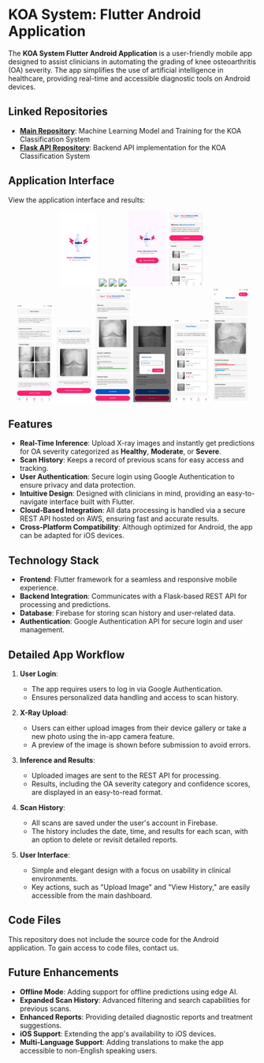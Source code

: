 # KOA System: Flutter Android Application

The **KOA System Flutter Android Application** is a user-friendly mobile app designed to assist clinicians in automating the grading of knee osteoarthritis (OA) severity. The app simplifies the use of artificial intelligence in healthcare, providing real-time and accessible diagnostic tools on Android devices.

## Linked Repositories
- **[Main Repository](https://github.com/abdurrehman022/KOASystem)**: Machine Learning Model and Training for the KOA Classification System
- **[Flask API Repository](https://github.com/abdurrehman022/KOASystemAPI)**: Backend API implementation for the KOA Classification System

## Application Interface
View the application interface and results:

<div align="center">
  <img src="./screenshot-1.png" width="15%" />
  <img src="./screenshot-2.png" width="15%" />
  <img src="./screenshot-3.png" width="15%" />
  <img src="./screenshot-4.png" width="15%" />
  <img src="./screenshot-5.png" width="15%" />
  <img src="./screenshot-6.png" width="15%" />
</div>

<div align="center">
  <img src="./screenshot-7.png" width="15%" />
  <img src="./screenshot-8.png" width="15%" />
  <img src="./screenshot-9.png" width="15%" />
  <img src="./screenshot-10.png" width="15%" />
  <img src="./screenshot-11.png" width="15%" />
  <img src="./screenshot-12.png" width="15%" />
</div>

## Features

- **Real-Time Inference**: Upload X-ray images and instantly get predictions for OA severity categorized as **Healthy**, **Moderate**, or **Severe**.
- **Scan History**: Keeps a record of previous scans for easy access and tracking.
- **User Authentication**: Secure login using Google Authentication to ensure privacy and data protection.
- **Intuitive Design**: Designed with clinicians in mind, providing an easy-to-navigate interface built with Flutter.
- **Cloud-Based Integration**: All data processing is handled via a secure REST API hosted on AWS, ensuring fast and accurate results.
- **Cross-Platform Compatibility**: Although optimized for Android, the app can be adapted for iOS devices.

## Technology Stack

- **Frontend**: Flutter framework for a seamless and responsive mobile experience.
- **Backend Integration**: Communicates with a Flask-based REST API for processing and predictions.
- **Database**: Firebase for storing scan history and user-related data.
- **Authentication**: Google Authentication API for secure login and user management.

## Detailed App Workflow

1. **User Login**:
   - The app requires users to log in via Google Authentication.
   - Ensures personalized data handling and access to scan history.

2. **X-Ray Upload**:
   - Users can either upload images from their device gallery or take a new photo using the in-app camera feature.
   - A preview of the image is shown before submission to avoid errors.

3. **Inference and Results**:
   - Uploaded images are sent to the REST API for processing.
   - Results, including the OA severity category and confidence scores, are displayed in an easy-to-read format.

4. **Scan History**:
   - All scans are saved under the user's account in Firebase.
   - The history includes the date, time, and results for each scan, with an option to delete or revisit detailed reports.

5. **User Interface**:
   - Simple and elegant design with a focus on usability in clinical environments.
   - Key actions, such as "Upload Image" and "View History," are easily accessible from the main dashboard.

## Code Files

This repository does not include the source code for the Android application. To gain access to code files, contact us.

## Future Enhancements

- **Offline Mode**: Adding support for offline predictions using edge AI.
- **Expanded Scan History**: Advanced filtering and search capabilities for previous scans.
- **Enhanced Reports**: Providing detailed diagnostic reports and treatment suggestions.
- **iOS Support**: Extending the app's availability to iOS devices.
- **Multi-Language Support**: Adding translations to make the app accessible to non-English speaking users.
